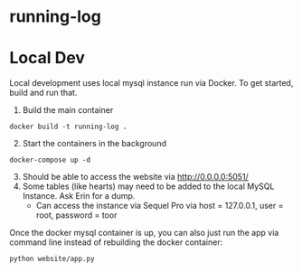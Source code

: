 # running-log


# Local Dev
Local development uses local mysql instance run via Docker. To get started, build and run that.

1. Build the main container
```
docker build -t running-log .
```

2. Start the containers in the background
```
docker-compose up -d
```

3. Should be able to access the website via http://0.0.0.0:5051/
4. Some tables (like hearts) may need to be added to the local MySQL Instance. Ask Erin for a dump.
    - Can access the instance via Sequel Pro via host = 127.0.0.1, user  = root, password = toor


Once the docker mysql container is up, you can also just run the app via command line instead of rebuilding the docker container:
```sh
python website/app.py
```